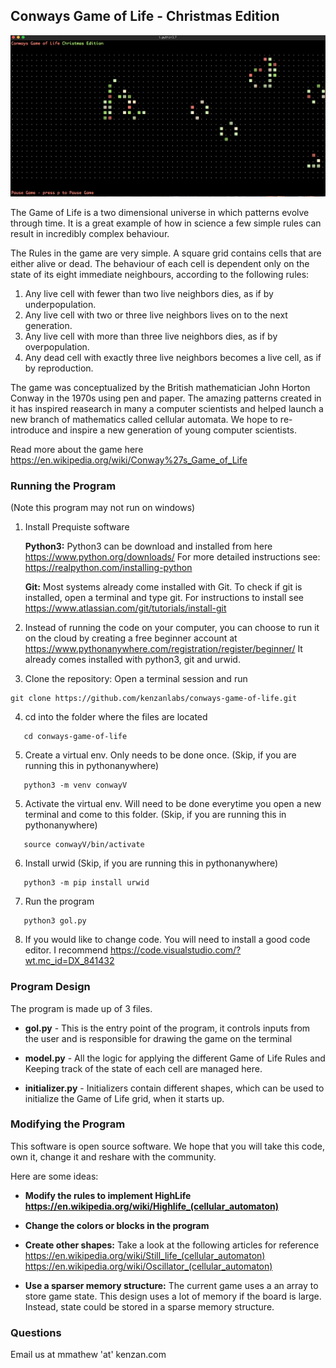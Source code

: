 ## Conways Game of Life - Christmas Edition

![Game Screenshot](/images/game_screen.png)

The Game of Life is a two dimensional universe in which patterns evolve through time. It is a great example of how in science a few simple rules can result in incredibly complex behaviour. 

The Rules in the game are very simple. A square grid contains cells that are either alive or dead. The behaviour of each cell is dependent only on the state of its eight immediate neighbours, according to the following rules:

1. Any live cell with fewer than two live neighbors dies, as if by underpopulation.
2. Any live cell with two or three live neighbors lives on to the next generation.
3. Any live cell with more than three live neighbors dies, as if by overpopulation.
4. Any dead cell with exactly three live neighbors becomes a live cell, as if by reproduction.

The game was conceptualized by the British mathematician John Horton Conway in the 1970s using pen and paper. The amazing patterns created in it has inspired reasearch in many a computer scientists and helped launch a new branch of mathematics called cellular automata. We hope to re-introduce and inspire a new generation of young computer scientists.

Read more about the game here https://en.wikipedia.org/wiki/Conway%27s_Game_of_Life

### Running the Program

(Note this program may not run on windows)

1. Install Prequiste software

      **Python3:** Python3 can be download and installed from here https://www.python.org/downloads/
      For more detailed instructions see: https://realpython.com/installing-python

      **Git:** 
      Most systems already come installed with Git. 
      To check if git is installed, open a terminal and type git. 
      For instructions to install see https://www.atlassian.com/git/tutorials/install-git

2. Instead of running the code on your computer, you can choose to run it on the cloud by creating a free beginner account at https://www.pythonanywhere.com/registration/register/beginner/
   It already comes installed with python3, git and urwid.

3. Clone the repository: 
Open a terminal session and run
```
git clone https://github.com/kenzanlabs/conways-game-of-life.git
```
   
        
4. cd into the folder where the files are located
```
   cd conways-game-of-life
```
   
5. Create a virtual env. Only needs to be done once. (Skip, if you are running this in pythonanywhere)
```
   python3 -m venv conwayV
```

5. Activate the virtual env. Will need to be done everytime you open a new terminal and come to this folder. (Skip, if you are running this in pythonanywhere)
```
   source conwayV/bin/activate
```

6. Install urwid (Skip, if you are running this in pythonanywhere)
```
   python3 -m pip install urwid
```
   
7. Run the program
```
   python3 gol.py
```

8. If you would like to change code. You will need to install a good code editor. I recommend https://code.visualstudio.com/?wt.mc_id=DX_841432


### Program Design

The program is made up of 3 files.

* **gol.py** - This is the entry point of the program, it controls inputs from the user and is responsible for drawing the game on the terminal

* **model.py** - All the logic for applying the different Game of Life Rules and Keeping track of the state of each cell are managed here. 

* **initializer.py** - Initializers contain different shapes, which can be used to initialize the Game of Life grid, when it starts up.

### Modifying the Program

This software is open source software. We hope that you will take this code, own it, change it and reshare with the community. 

Here are some ideas:

* **Modify the rules to implement HighLife https://en.wikipedia.org/wiki/Highlife_(cellular_automaton)**


* **Change the colors or blocks in the program**


* **Create other shapes:** Take a look at the following articles for reference
https://en.wikipedia.org/wiki/Still_life_(cellular_automaton)
https://en.wikipedia.org/wiki/Oscillator_(cellular_automaton)


* **Use a sparser memory structure:**
The current game uses a an array to store game state. This design uses a lot of memory if the board is large. 
Instead, state could be stored in a sparse memory structure.

### Questions

Email us at mmathew 'at'  kenzan.com




